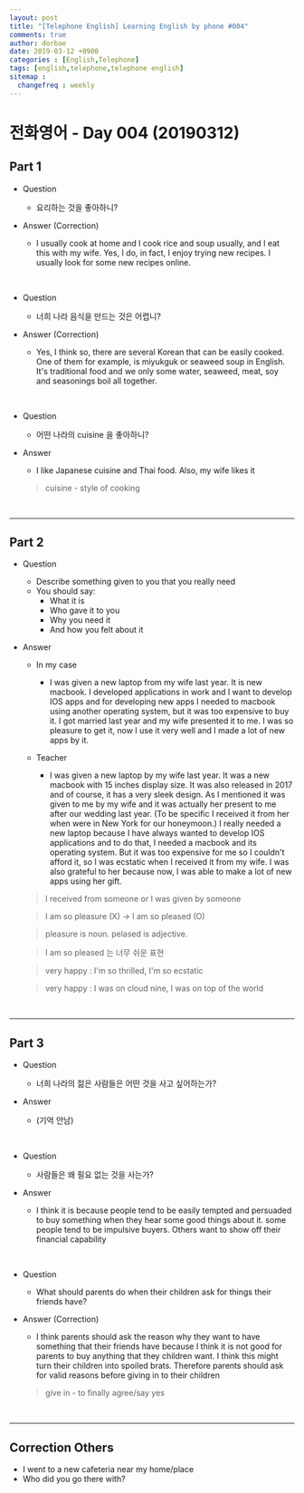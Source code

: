 ```yaml
---
layout: post
title: "[Telephone English] Learning English by phone #004"
comments: true
author: dorbae
date: 2019-03-12 +0900
categories : [English,Telephone]
tags: [english,telephone,telephone english]
sitemap :
  changefreq : weekly
---
```


# 전화영어 - Day 004 (20190312)

## Part 1

* Question
    * 요리하는 것을 좋아하니?

* Answer (Correction)
    * I usually cook at home and I cook rice and soup usually, and I eat this with my wife.  Yes, I do, in fact, I enjoy trying new recipes. I usually look for some new recipes online.

<br />

* Question
    * 너희 나라 음식을 만드는 것은 어렵니?

* Answer (Correction)
    * Yes, I think so, there are several Korean that can be easily cooked. One of them for example, is miyukguk or seaweed soup in English. It's traditional food and we only some water, seaweed, meat, soy and seasonings boil all together.

<br />

* Question
    * 어떤 나라의 cuisine 을 좋아하니?

* Answer
    * I like Japanese cuisine and Thai food. Also, my wife likes it

    > cuisine - style of cooking

<br />

-------

## Part 2
* Question
    * Describe something given to you that you really need
    * You should say: 
        * What it is
        * Who gave it to you
        * Why you need it
        * And how you felt about it

* Answer
    * In my case
        * I was given a new laptop from my wife last year. It is new macbook. I developed applications in work and I want to develop IOS apps and for developing new apps I needed to macbook using another operating system, but it was too expensive to buy it. I got married last year and my wife presented it to me. I was so pleasure to get it, now I use it very well and I made a lot of new apps by it.

    * Teacher
        * I was given a new laptop by my wife last year. It was a new macbook with 15 inches display size. It was also released in 2017 and of course, it has a very sleek design. As I mentioned it was given to me by my wife and it was actually her present to me after our wedding last year. (To be specific I received it from her when were in New York for our honeymoon.) I really needed a new laptop because I have always wanted to develop IOS applications and to do that, I needed a macbook and its operating system. But it was too expensive for me so I couldn't afford it, so I was ecstatic when I received it from my wife. I was also grateful to her because now, I was able to make a lot of new apps using her gift.
    
    > I received from someone or I was given by someone

    > I am so pleasure (X) -> I am so pleased (O)
    
    > pleasure is noun. pelased is adjective.
    
    > I am so pleased 는 너무 쉬운 표현

    > very happy : I'm so thrilled, I'm so ecstatic

    > very happy : I was on cloud nine, I was on top of the world

<br />

-------

## Part 3

* Question
    * 너희 나라의 젊은 사람들은 어떤 것을 사고 싶어하는가?

* Answer
    * (기억 안남)
    
<br />

* Question
    * 사람들은 왜 필요 없는 것을 사는가?

* Answer
    * I think it is because people tend to be easily tempted and persuaded to buy something when they hear some good things about it. some people tend to be impulsive buyers. Others want to show off their financial capability

<br />

* Question  
    * What should parents do when their children ask for things their friends have?

* Answer (Correction)
    * I think parents should ask the reason why they want to have something that their friends have because I think it is not good for parents to buy anything that they children want. I think this might turn their children into spoiled brats. Therefore parents should ask for valid reasons before giving in to their children

    > give in - to finally agree/say yes

<br />

-------

## Correction Others
* I went to a new cafeteria near my home/place
* Who did you go there with?